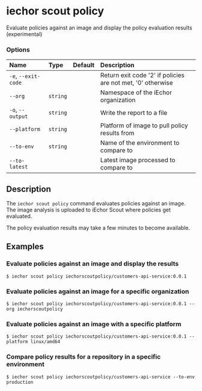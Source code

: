 # iechor scout policy

<!---MARKER_GEN_START-->
Evaluate policies against an image and display the policy evaluation results (experimental)

### Options

| Name                | Type     | Default | Description                                                 |
|:--------------------|:---------|:--------|:------------------------------------------------------------|
| `-e`, `--exit-code` |          |         | Return exit code '2' if policies are not met, '0' otherwise |
| `--org`             | `string` |         | Namespace of the iEchor organization                        |
| `-o`, `--output`    | `string` |         | Write the report to a file                                  |
| `--platform`        | `string` |         | Platform of image to pull policy results from               |
| `--to-env`          | `string` |         | Name of the environment to compare to                       |
| `--to-latest`       |          |         | Latest image processed to compare to                        |


<!---MARKER_GEN_END-->

## Description

The `iechor scout policy` command evaluates policies against an image.
The image analysis is uploaded to iEchor Scout where policies get evaluated.

The policy evaluation results may take a few minutes to become available.

## Examples

### Evaluate policies against an image and display the results

```console
$ iechor scout policy iechorscoutpolicy/customers-api-service:0.0.1
```

### Evaluate policies against an image for a specific organization

```console
$ iechor scout policy iechorscoutpolicy/customers-api-service:0.0.1 --org iechorscoutpolicy
```

### Evaluate policies against an image with a specific platform

```console
$ iechor scout policy iechorscoutpolicy/customers-api-service:0.0.1 --platform linux/amd64
```

### Compare policy results for a repository in a specific environment

```console
$ iechor scout policy iechorscoutpolicy/customers-api-service --to-env production
```
